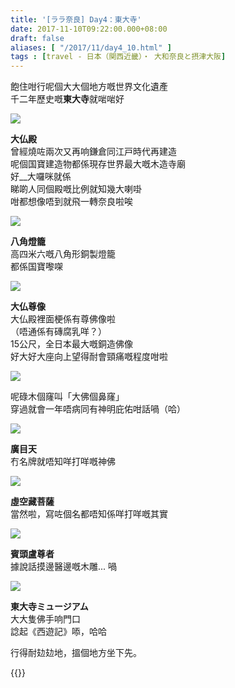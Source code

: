 ```yaml
---
title: '[ララ奈良] Day4：東大寺'
date: 2017-11-10T09:22:00.000+08:00
draft: false
aliases: [ "/2017/11/day4_10.html" ]
tags : [travel - 日本（関西近畿）・ 大和奈良と摂津大阪]
---
```


飽住咁行呢個大大個地方嘅世界文化遺產  
千二年歷史嘅**東大寺**就啱啱好  

![](/images/nara4.jpg)

**大仏殿**  
曾經燒咗兩次又再响鎌倉同江戸時代再建造  
呢個国寶建造物都係現存世界最大嘅木造寺廟  
好\_\_大囉咪就係  
睇啲人同個殿嘅比例就知幾大喇啩  
咁都想像唔到就飛一轉奈良啦唉  

![](/images/nara4c1.jpg)

**八角燈籠**  
高四米六嘅八角形銅製燈籠  
都係国寶嚟㗎  

![](/images/nara4c.jpg)

**大仏尊像**  
大仏殿裡面梗係有尊佛像啦  
（唔通係有磚腐乳咩？）  
15公尺，全日本最大嘅銅造佛像  
好大好大座向上望得耐會頸痛嘅程度咁啦  

![](/images/nara4c2.jpg)

呢碌木個窿叫「大佛個鼻窿」  
穿過就會一年唔病同有神明庇佑咁話喎（哈）  

![](/images/nara4c3.jpg)

**廣目天**  
冇名牌就唔知咩打咩嘅神佛  

![](/images/nara4c4.jpg)

**虛空藏菩薩**  
當然啦，寫咗個名都唔知係咩打咩嘅其實  

![](/images/nara4c5.jpg)

**賓頭盧尊者**  
據說話摸邊醫邊嘅木雕... 喎  

![](/images/nara4c6.jpg)

**東大寺ミュージアム**  
大大隻佛手响門口  
諗起《西遊記》㖭，哈哈  
  
  
行得耐攰攰地，搵個地方坐下先。  
  
{{<nara>}}

